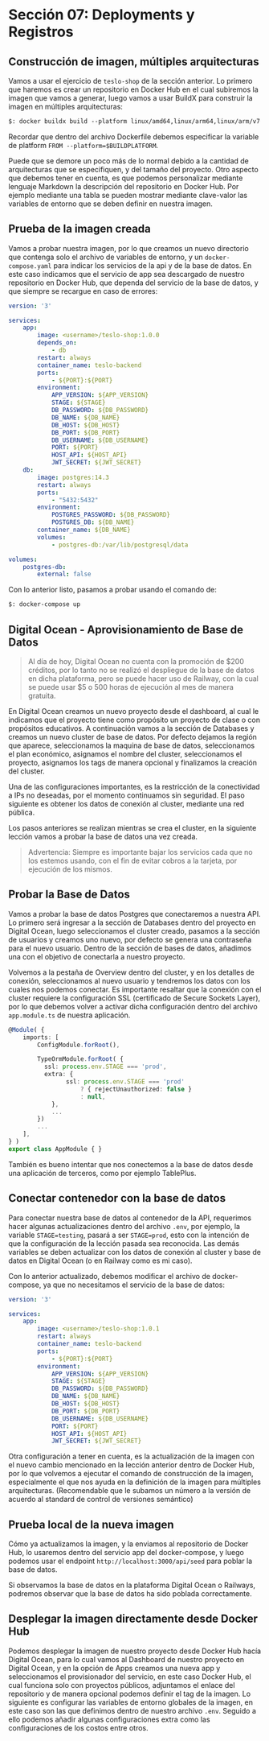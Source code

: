 # Sección 07: Deployments y Registros

## Construcción de imagen, múltiples arquitecturas

Vamos a usar el ejercicio de `teslo-shop` de la sección anterior. Lo primero que haremos es crear un repositorio en Docker Hub en el cual subiremos la imagen que vamos a generar, luego vamos a usar BuildX para construir la imagen en múltiples arquitecturas:

```txt
$: docker buildx build --platform linux/amd64,linux/arm64,linux/arm/v7 -t <username>/teslo-shop:1.0.0 --push .
```

Recordar que dentro del archivo Dockerfile debemos especificar la variable de platform `FROM --platform=$BUILDPLATFORM`.

Puede que se demore un poco más de lo normal debido a la cantidad de arquitecturas que se especifiquen, y del tamaño del proyecto. Otro aspecto que debemos tener en cuenta, es que podemos personalizar mediante lenguaje Markdown la descripción del repositorio en Docker Hub. Por ejemplo mediante una tabla se pueden mostrar mediante clave-valor las variables de entorno que se deben definir en nuestra imagen.

## Prueba de la imagen creada

Vamos a probar nuestra imagen, por lo que creamos un nuevo directorio que contenga solo el archivo de variables de entorno, y un `docker-compose.yaml` para indicar los servicios de la api y de la base de datos. En este caso indicamos que el servicio de app sea descargado de nuestro repositorio en Docker Hub, que dependa del servicio de la base de datos, y que siempre se recargue en caso de errores:

```yaml
version: '3'

services:
    app:
        image: <username>/teslo-shop:1.0.0
        depends_on:
            - db
        restart: always
        container_name: teslo-backend
        ports:
            - ${PORT}:${PORT}
        environment:
            APP_VERSION: ${APP_VERSION}
            STAGE: ${STAGE}
            DB_PASSWORD: ${DB_PASSWORD}
            DB_NAME: ${DB_NAME}
            DB_HOST: ${DB_HOST}
            DB_PORT: ${DB_PORT}
            DB_USERNAME: ${DB_USERNAME}
            PORT: ${PORT}
            HOST_API: ${HOST_API}
            JWT_SECRET: ${JWT_SECRET}
    db:
        image: postgres:14.3
        restart: always
        ports:
            - "5432:5432"
        environment:
            POSTGRES_PASSWORD: ${DB_PASSWORD}
            POSTGRES_DB: ${DB_NAME}
        container_name: ${DB_NAME}
        volumes:
            - postgres-db:/var/lib/postgresql/data

volumes:
    postgres-db:
        external: false
```

Con lo anterior listo, pasamos a probar usando el comando de:

```txt
$: docker-compose up
```

## Digital Ocean - Aprovisionamiento de Base de Datos

> Al día de hoy, Digital Ocean no cuenta con la promoción de $200 créditos, por lo tanto no se realizó el despliegue de la base de datos en dicha plataforma, pero se puede hacer uso de Railway, con la cual se puede usar $5 o 500 horas de ejecución al mes de manera gratuita.

En Digital Ocean creamos un nuevo proyecto desde el dashboard, al cual le indicamos que el proyecto tiene como propósito un proyecto de clase o con propósitos educativos. A continuación vamos a la sección de Databases y creamos un nuevo cluster de base de datos. Por defecto dejamos la región que aparece, seleccionamos la maquina de base de datos, seleccionamos el plan económico, asignamos el nombre del cluster, seleccionamos el proyecto, asignamos los tags de manera opcional y finalizamos la creación del cluster.

Una de las configuraciones importantes, es la restricción de la conectividad a IPs no deseadas, por el momento continuamos sin seguridad. El paso siguiente es obtener los datos de conexión al cluster, mediante una red pública.

Los pasos anteriores se realizan mientras se crea el cluster, en la siguiente lección vamos a probar la base de datos una vez creada.

> Advertencia: Siempre es importante bajar los servicios cada que no los estemos usando, con el fin de evitar cobros a la tarjeta, por ejecución de los mismos.

## Probar la Base de Datos

Vamos a probar la base de datos Postgres que conectaremos a nuestra API. Lo primero será ingresar a la sección de Databases dentro del proyecto en Digital Ocean, luego seleccionamos el cluster creado, pasamos a la sección de usuarios y creamos uno nuevo, por defecto se genera una contraseña para el nuevo usuario. Dentro de la sección de bases de datos, añadimos una con el objetivo de conectarla a nuestro proyecto.

Volvemos a la pestaña de Overview dentro del cluster, y en los detalles de conexión, seleccionamos al nuevo usuario y tendremos los datos con los cuales nos podemos conectar. Es importante resaltar que la conexión con el cluster requiere la configuración SSL (certificado de Secure Sockets Layer), por lo que debemos volver a activar dicha configuración dentro del archivo `app.module.ts` de nuestra aplicación.

```ts
@Module( {
    imports: [
        ConfigModule.forRoot(),

        TypeOrmModule.forRoot( {
          ssl: process.env.STAGE === 'prod',
          extra: {
                ssl: process.env.STAGE === 'prod'
                    ? { rejectUnauthorized: false }
                    : null,
            },
            ...
        })
        ...
    ],
} )
export class AppModule { }
```

También es bueno intentar que nos conectemos a la base de datos desde una aplicación de terceros, como por ejemplo TablePlus.

## Conectar contenedor con la base de datos

Para conectar nuestra base de datos al contenedor de la API, requerimos hacer algunas actualizaciones dentro del archivo `.env`, por ejemplo, la variable `STAGE=testing`, pasará a ser `STAGE=prod`, esto con la intención de que la configuración de la lección pasada sea reconocida. Las demás variables se deben actualizar con los datos de conexión al cluster y base de datos en Digital Ocean (o en Railway como es mi caso).

Con lo anterior actualizado, debemos modificar el archivo de docker-compose, ya que no necesitamos el servicio de la base de datos:

```yaml
version: '3'

services:
    app:
        image: <username>/teslo-shop:1.0.1
        restart: always
        container_name: teslo-backend
        ports:
            - ${PORT}:${PORT}
        environment:
            APP_VERSION: ${APP_VERSION}
            STAGE: ${STAGE}
            DB_PASSWORD: ${DB_PASSWORD}
            DB_NAME: ${DB_NAME}
            DB_HOST: ${DB_HOST}
            DB_PORT: ${DB_PORT}
            DB_USERNAME: ${DB_USERNAME}
            PORT: ${PORT}
            HOST_API: ${HOST_API}
            JWT_SECRET: ${JWT_SECRET}
```

Otra configuración a tener en cuenta, es la actualización de la imagen con el nuevo cambio mencionado en la lección anterior dentro de Docker Hub, por lo que volvemos a ejecutar el comando de construcción de la imagen, especialmente el que nos ayuda en la definición de la imagen para múltiples arquitecturas. (Recomendable que le subamos un número a la versión de acuerdo al standard de control de versiones semántico)

## Prueba local de la nueva imagen

Cómo ya actualizamos la imagen, y la enviamos al repositorio de Docker Hub, lo usaremos dentro del servicio app del docker-compose, y luego podemos usar el endpoint `http://localhost:3000/api/seed` para poblar la base de datos.

Si observamos la base de datos en la plataforma Digital Ocean o Railways, podremos observar que la base de datos ha sido poblada correctamente.

## Desplegar la imagen directamente desde Docker Hub

Podemos desplegar la imagen de nuestro proyecto desde Docker Hub hacía Digital Ocean, para lo cual vamos al Dashboard de nuestro proyecto en Digital Ocean, y en la opción de Apps creamos una nueva app y seleccionamos el provisionador del servicio, en este caso Docker Hub, el cual funciona solo con proyectos públicos, adjuntamos el enlace del repositorio y de manera opcional podemos definir el tag de la imagen. Lo siguiente es configurar las variables de entorno globales de la imagen, en este caso son las que definimos dentro de nuestro archivo `.env`. Seguido a ello podemos añadir algunas configuraciones extra como las configuraciones de los costos entre otros.
